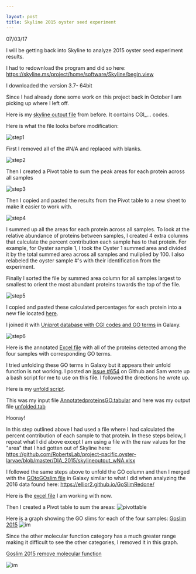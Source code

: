 ```yaml
---

layout: post
title: Skyline 2015 oyster seed experiment
---
```


07/03/17

I will be getting back into Skyline to analyze 2015 oyster seed experiment results.

I had to redownload the program and did so here: https://skyline.ms/project/home/software/Skyline/begin.view

I downloaded the version 3.7- 64bit

Since I had already done some work on this project back in October I am picking up where I left off.

Here is my [skyline output file](https://github.com/Ellior2/Fish-546-Bioinformatics/blob/master/analyses/taylor/proteomeoutput.csv) from before. It contains CGI_... codes.

Here is what the file looks before modification:

![step1](https://raw.githubusercontent.com/Ellior2/Ellior2.github.io/master/images/7_9_17post/step1.JPG)


First I removed all of the #N/A and replaced with blanks.

![step2](https://raw.githubusercontent.com/Ellior2/Ellior2.github.io/master/images/7_9_17post/step2.JPG)

Then I created a Pivot table to sum the peak areas for each protein across all samples

![step3](https://raw.githubusercontent.com/Ellior2/Ellior2.github.io/master/images/7_9_17post/step3.JPG)

Then I copied and pasted the results from the Pivot table to a new sheet to make it easier to work with.

![step4](https://raw.githubusercontent.com/Ellior2/Ellior2.github.io/master/images/7_9_17post/step4.JPG)

I summed up all the areas for each protein across all samples. To look at the relative abundance of proteins between samples, I created 4 extra columns that calculate the percent contribution each sample has to that protein. For example, for Oyster sample 1, I took the Oyster 1 summed area and divided it by the total summed area across all samples and muliplied by 100. I also relabeled the oyster sample #'s with their identification from the experiment.

Finally I sorted the file by summed area column for all samples largest to smallest to orient the most abundant proteins towards the top of the file.


![step5](https://raw.githubusercontent.com/Ellior2/Ellior2.github.io/master/images/7_9_17post/step5.JPG)

I copied and pasted these calculated percentages for each protein into a new file located [here](https://github.com/RobertsLab/project-pacific.oyster-larvae/blob/master/DIA_2015/RelativeabundanceCGI.txt).

I joined it with [Uniprot database with CGI codes and GO terms](https://github.com/Ellior2/Fish-546-Bioinformatics/blob/master/analyses/taylor/uniprot-cgi_GO.tab) in Galaxy.

![step6](https://raw.githubusercontent.com/Ellior2/Ellior2.github.io/master/images/7_9_17post/step6.JPG)


Here is the annotated [Excel file](https://github.com/RobertsLab/project-pacific.oyster-larvae/blob/master/DIA_2015/AnnotatedproteinsGO.tabular.xlsx) with all of the proteins detected among the four samples with corresponding GO terms.

I tried unfolding these GO terms in Galaxy but it appears their unfold function is not working. I posted an [issue #654](https://github.com/sr320/LabDocs/issues/654) on Github and Sam wrote up a bash script for me to use on this file. I followed the directions he wrote up. 

Here is my [unfold script](https://github.com/RobertsLab/project-pacific.oyster-larvae/blob/master/DIA_2015/unfold.sh).

This was my input file [AnnotatedproteinsGO.tabular](https://github.com/RobertsLab/project-pacific.oyster-larvae/blob/master/DIA_2015/AnnotatedproteinsGO.tabular) and here was my output file [unfolded.tab](https://github.com/RobertsLab/project-pacific.oyster-larvae/blob/master/DIA_2015/unfolded.tab)

Hooray!

In this step outlined above I had used a file where I had calculated the percent contribution of each sample to that protein. In these steps below, I repeat what I did above except I am using a file with the raw values for the "area" that I had gotten out of Skyline here:  https://github.com/RobertsLab/project-pacific.oyster-larvae/blob/master/DIA_2015/skylineoutput_wNA.xlsx

I followed the same steps above to unfold the GO column and then I merged with the [GOtoGOslim file](https://github.com/RobertsLab/project-pacific.oyster-larvae/blob/master/DDA_2016/GO_slim/Gotogoslim.txt) in Galaxy similar to what I did when analyzing the 2016 data found here: https://ellior2.github.io/GoSlimRedone/

Here is the [excel file](https://github.com/RobertsLab/project-pacific.oyster-larvae/blob/master/DIA_2015/annotatedGOslimarea.tabular.xlsx) I am working with now.

Then I created a Pivot table to sum the areas:
![pivottable](https://raw.githubusercontent.com/Ellior2/Ellior2.github.io/master/images/screenshot2015goslim.JPG)


Here is a graph showing the GO slims for each of the four samples:
[Goslim 2015](https://raw.githubusercontent.com/Ellior2/Ellior2.github.io/master/images/2015GOslim.JPG)
![im](https://raw.githubusercontent.com/Ellior2/Ellior2.github.io/master/images/2015GOslim.JPG)

Since the other molecular function category has a much greater range making it difficult to see the other categories, I removed it in this graph.

[Goslim 2015 remove molecular function](https://raw.githubusercontent.com/Ellior2/Ellior2.github.io/master/images/2015GOslim_removeothermolecfunction.JPG)

![im](https://raw.githubusercontent.com/Ellior2/Ellior2.github.io/master/images/2015GOslim_removeothermolecfunction.JPG)

